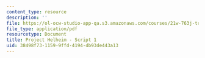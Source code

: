 ```yaml
---
content_type: resource
description: ''
file: https://ol-ocw-studio-app-qa.s3.amazonaws.com/courses/21w-763j-transmedia-storytelling-modern-science-fiction-spring-2014/38498f7311599ffd4194db93de443a13_MIT21W_763JS14_Blog_1.pdf
file_type: application/pdf
resourcetype: Document
title: Project Helheim - Script 1
uid: 38498f73-1159-9ffd-4194-db93de443a13
---
```

